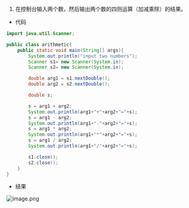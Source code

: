 1. 在控制台输入两个数，然后输出两个数的四则运算（加减乘除）的结果。

- 代码


```java
import java.util.Scanner;

public class arithmetic{
    public static void main(String[] args){
        System.out.println("input two numbers");
        Scanner s1= new Scanner(System.in);
        Scanner s2= new Scanner(System.in);

        double arg1 = s1.nextDouble();
        double arg2 = s2.nextDouble();

        double s;

        s = arg1 + arg2;
        System.out.println(arg1+"+"+arg2+"="+s);
        s = arg1 - arg2;
        System.out.println(arg1+"-"+arg2+"="+s);
        s = arg1 * arg2;
        System.out.println(arg1+"*"+arg2+"="+s);
        s = arg1 / arg2;
        System.out.println(arg1+"/"+arg2+"="+s);

        s1.close();
        s2.close();
    }
}
```
- 结果


![image.png](https://dn-simplecloud.shiyanlou.com/courses/uid1387662-20210105-1609846961651)